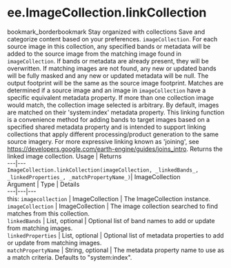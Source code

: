  
#  ee.ImageCollection.linkCollection
bookmark_borderbookmark Stay organized with collections  Save and categorize content based on your preferences.
`imageCollection`.
For each source image in this collection, any specified bands or metadata will be added to the source image from the matching image found in
`imageCollection`. If bands or metadata are already present, they will be overwritten. If matching images are not found, any new or updated bands will be fully masked and any new or updated metadata will be null. The output footprint will be the same as the source image footprint.
Matches are determined if a source image and an image in `imageCollection` have a specific equivalent metadata property. If more than one collection image would match, the collection image selected is arbitrary. By default, images are matched on their 'system:index' metadata property.
This linking function is a convenience method for adding bands to target images based on a specified shared metadata property and is intended to support linking collections that apply different processing/product generation to the same source imagery. For more expressive linking known as
'joining', see https://developers.google.com/earth-engine/guides/joins_intro.
Returns the linked image collection.
Usage | Returns  
---|---  
`ImageCollection.linkCollection(imageCollection, _linkedBands_, _linkedProperties_, _matchPropertyName_)`|  ImageCollection  
Argument | Type | Details  
---|---|---  
this: `imagecollection` | ImageCollection | The ImageCollection instance.  
`imageCollection` | ImageCollection | The image collection searched to find matches from this collection.  
`linkedBands` | List<String>, optional | Optional list of band names to add or update from matching images.  
`linkedProperties` | List<String>, optional | Optional list of metadata properties to add or update from matching images.  
`matchPropertyName` | String, optional | The metadata property name to use as a match criteria. Defaults to "system:index".  
